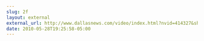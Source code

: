```yaml
---
slug: 2f
layout: external
external_url: http://www.dallasnews.com/video/index.html?nvid=414327&shu=1
date: 2010-05-28T19:25:58-05:00
---
```

